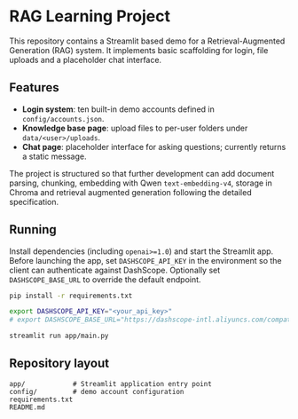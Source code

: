 # RAG Learning Project

This repository contains a Streamlit based demo for a Retrieval-Augmented Generation (RAG) system. It implements
basic scaffolding for login, file uploads and a placeholder chat interface.

## Features
- **Login system**: ten built-in demo accounts defined in `config/accounts.json`.
- **Knowledge base page**: upload files to per-user folders under `data/<user>/uploads`.
- **Chat page**: placeholder interface for asking questions; currently returns a static message.

The project is structured so that further development can add document parsing, chunking, embedding with Qwen
`text-embedding-v4`, storage in Chroma and retrieval augmented generation following the detailed specification.

## Running
Install dependencies (including `openai>=1.0`) and start the Streamlit app. Before
launching the app, set `DASHSCOPE_API_KEY` in the environment so the client can
authenticate against DashScope. Optionally set `DASHSCOPE_BASE_URL` to override
the default endpoint.

```bash
pip install -r requirements.txt

export DASHSCOPE_API_KEY="<your_api_key>"
# export DASHSCOPE_BASE_URL="https://dashscope-intl.aliyuncs.com/compatible-mode/v1"

streamlit run app/main.py
```

## Repository layout
```
app/            # Streamlit application entry point
config/         # demo account configuration
requirements.txt
README.md
```
